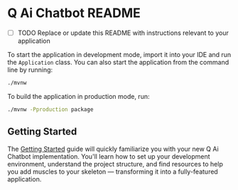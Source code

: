 # Q Ai Chatbot README

- [ ] TODO Replace or update this README with instructions relevant to your application

To start the application in development mode, import it into your IDE and run the `Application` class. 
You can also start the application from the command line by running: 

```bash
./mvnw
```

To build the application in production mode, run:

```bash
./mvnw -Pproduction package
```

## Getting Started

The [Getting Started](https://vaadin.com/docs/latest/getting-started) guide will quickly familiarize you with your new
Q Ai Chatbot implementation. You'll learn how to set up your development environment, understand the project 
structure, and find resources to help you add muscles to your skeleton — transforming it into a fully-featured 
application.
